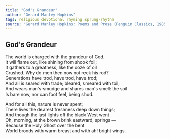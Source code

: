 ```yaml
---
title: "God's Grandeur"
author: "Gerard Manley Hopkins"
tags: religious devotional rhyming sprung-rhythm
source: "Gerard Manley Hopkins: Poems and Prose (Penguin Classics, 1985), via PoetryFoundation.org"
---
```


God's Grandeur
--------------

The world is charged with the grandeur of God.  
    It will flame out, like shining from shook foil;  
    It gathers to a greatness, like the ooze of oil  
Crushed. Why do men then now not reck his rod?  
Generations have trod, have trod, have trod;  
    And all is seared with trade; bleared, smeared with toil;  
    And wears man's smudge and shares man's smell: the soil  
Is bare now, nor can foot feel, being shod.

And for all this, nature is never spent;  
    There lives the dearest freshness deep down things;  
And though the last lights off the black West went  
    Oh, morning, at the brown brink eastward, springs —  
Because the Holy Ghost over the bent  
    World broods with warm breast and with ah! bright wings.
